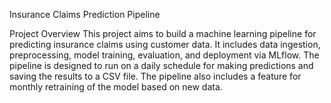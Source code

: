 Insurance Claims Prediction Pipeline

Project Overview
This project aims to build a machine learning pipeline for predicting insurance claims using customer data. It includes data ingestion, preprocessing, model training, evaluation, and deployment via MLflow. The pipeline is designed to run on a daily schedule for making predictions and saving the results to a CSV file. The pipeline also includes a feature for monthly retraining of the model based on new data.
